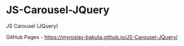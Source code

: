 # JS-Carousel-JQuery
 JS Carousel (JQuery)
 
 GitHub Pages - https://myroslav-bakuta.github.io/JS-Carousel-JQuery/
